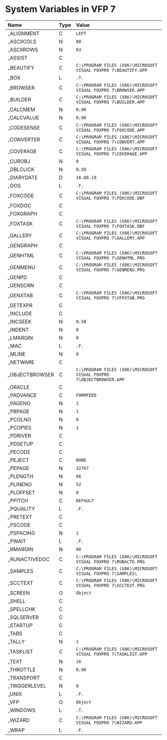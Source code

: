 # System Variables in VFP 7
| Name  | Type | Value |
|:------------- |:------------- |:------------- |
| \_ALIGNMENT | C | `LEFT` |
| \_ASCIICOLS | N | `80` |
| \_ASCIIROWS | N | `63` |
| \_ASSIST | C | ` ` |
| \_BEAUTIFY | C | `C:\PROGRAM FILES (X86)\MICROSOFT VISUAL FOXPRO 7\BEAUTIFY.APP` |
| \_BOX | L | `.T.` |
| \_BROWSER | C | `C:\PROGRAM FILES (X86)\MICROSOFT VISUAL FOXPRO 7\BROWSER.APP` |
| \_BUILDER | C | `C:\PROGRAM FILES (X86)\MICROSOFT VISUAL FOXPRO 7\BUILDER.APP` |
| \_CALCMEM | N | `0,00` |
| \_CALCVALUE | N | `0,00` |
| \_CODESENSE | C | `C:\PROGRAM FILES (X86)\MICROSOFT VISUAL FOXPRO 7\FOXCODE.APP` |
| \_CONVERTER | C | `C:\PROGRAM FILES (X86)\MICROSOFT VISUAL FOXPRO 7\CONVERT.APP` |
| \_COVERAGE | C | `C:\PROGRAM FILES (X86)\MICROSOFT VISUAL FOXPRO 7\COVERAGE.APP` |
| \_CUROBJ | N | `0` |
| \_DBLCLICK | N | `0,50` |
| \_DIARYDATE | D | `16.08.19` |
| \_DOS | L | `.F.` |
| \_FOXCODE | C | `C:\PROGRAM FILES (X86)\MICROSOFT VISUAL FOXPRO 7\FOXCODE.DBF` |
| \_FOXDOC | C | ` ` |
| \_FOXGRAPH | C | ` ` |
| \_FOXTASK | C | `C:\PROGRAM FILES (X86)\MICROSOFT VISUAL FOXPRO 7\FOXTASK.DBF` |
| \_GALLERY | C | `C:\PROGRAM FILES (X86)\MICROSOFT VISUAL FOXPRO 7\GALLERY.APP` |
| \_GENGRAPH | C | ` ` |
| \_GENHTML | C | `C:\PROGRAM FILES (X86)\MICROSOFT VISUAL FOXPRO 7\GENHTML.PRG` |
| \_GENMENU | C | `C:\PROGRAM FILES (X86)\MICROSOFT VISUAL FOXPRO 7\GENMENU.PRG` |
| \_GENPD | C | ` ` |
| \_GENSCRN | C | ` ` |
| \_GENXTAB | C | `C:\PROGRAM FILES (X86)\MICROSOFT VISUAL FOXPRO 7\VFPXTAB.PRG` |
| \_GETEXPR | C | ` ` |
| \_INCLUDE | C | ` ` |
| \_INCSEEK | N | `0,50` |
| \_INDENT | N | `0` |
| \_LMARGIN | N | `0` |
| \_MAC | L | `.F.` |
| \_MLINE | N | `0` |
| \_NETWARE | C | ` ` |
| \_OBJECTBROWSER | C | `C:\PROGRAM FILES (X86)\MICROSOFT VISUAL FOXPRO 7\OBJECTBROWSER.APP` |
| \_ORACLE | C | ` ` |
| \_PADVANCE | C | `FORMFEED` |
| \_PAGENO | N | `1` |
| \_PBPAGE | N | `1` |
| \_PCOLNO | N | `0` |
| \_PCOPIES | N | `1` |
| \_PDRIVER | C | ` ` |
| \_PDSETUP | C | ` ` |
| \_PECODE | C | ` ` |
| \_PEJECT | C | `NONE` |
| \_PEPAGE | N | `32767` |
| \_PLENGTH | N | `66` |
| \_PLINENO | N | `52` |
| \_PLOFFSET | N | `0` |
| \_PPITCH | C | `DEFAULT` |
| \_PQUALITY | L | `.F.` |
| \_PRETEXT | C | ` ` |
| \_PSCODE | C | ` ` |
| \_PSPACING | N | `1` |
| \_PWAIT | L | `.F.` |
| \_RMARGIN | N | `80` |
| \_RUNACTIVEDOC | C | `C:\PROGRAM FILES (X86)\MICROSOFT VISUAL FOXPRO 7\RUNACTD.PRG` |
| \_SAMPLES | C | `C:\PROGRAM FILES (X86)\MICROSOFT VISUAL FOXPRO 7\SAMPLES\` |
| \_SCCTEXT | C | `C:\PROGRAM FILES (X86)\MICROSOFT VISUAL FOXPRO 7\SCCTEXT.PRG` |
| \_SCREEN | O | `Object` |
| \_SHELL | C | ` ` |
| \_SPELLCHK | C | ` ` |
| \_SQLSERVER | C | ` ` |
| \_STARTUP | C | ` ` |
| \_TABS | C | ` ` |
| \_TALLY | N | `1` |
| \_TASKLIST | C | `C:\PROGRAM FILES (X86)\MICROSOFT VISUAL FOXPRO 7\TASKLIST.APP` |
| \_TEXT | N | `16` |
| \_THROTTLE | N | `0,00` |
| \_TRANSPORT | C | ` ` |
| \_TRIGGERLEVEL | N | `0` |
| \_UNIX | L | `.F.` |
| \_VFP | O | `Object` |
| \_WINDOWS | L | `.T.` |
| \_WIZARD | C | `C:\PROGRAM FILES (X86)\MICROSOFT VISUAL FOXPRO 7\WIZARD.APP` |
| \_WRAP | L | `.F.` |